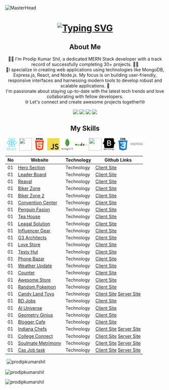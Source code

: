 ![MasterHead](https://i.ibb.co/d4V11D2/Git-Banner.png)

<h1 align="center">
<a href="https://git.io/typing-svg"><img src="https://readme-typing-svg.herokuapp.com?font=Lato&pause=1000&color=4D6973&random=false&width=435&lines=This+is+Prodip+Kumar+Shil;+MERN+stack+developer;Nice+to+meet+you+%F0%9F%91%8B&center=true&size=30" alt="Typing SVG" /></a>
</h1>

<h2 align="center">About Me</h2>
<p align="center">👨‍💻 I'm Prodip Kumar Shil, a dedicated MERN Stack developer with a track record of successfully completing 30+ projects. 👨‍💻 
<br /> 🚀I specialize in creating web applications using technologies like MongoDB, Express.js, React, and Node.js. My focus is on building user-friendly, responsive interfaces and harnessing modern tools to develop robust and scalable applications. 🚀 
<br /> I'm passionate about staying up-to-date with the latest tech trends and love collaborating with fellow developers. 
<br />🌐 Let's connect and create awesome projects together!🌐 </p>
<p align="center">
  <a href="https://www.linkedin.com/in/prodip-kumar-shil-1a210a291/"><img src="https://img.shields.io/badge/linkedin-%230077B5.svg?&style=for-the-badge&logo=linkedin&logoColor=white" height=23></a>
  <a href="mailto:prodipkrishna01@gmail.com"><img src="https://img.shields.io/badge/Gmail-D14836?style=for-the-badge&logo=gmail&logoColor=white" height=23></a>
  <a href="https://www.facebook.com/prodip.kumar.7965/"><img src="https://img.shields.io/badge/Facebook-1877F2?style=for-the-badge&logo=facebook&logoColor=white" height=23></a>
  <a href="https://drive.google.com/file/d/1Y2ByfCekUS7hph3_wLiFfX9Ao93e3uiL/view?usp=share_link"><img src="https://img.shields.io/badge/Resume-ffae75?style=for-the-badge" height=23/></a>


<h2 align="center">My Skills</h2>
<p>
  <img src="https://raw.githubusercontent.com/devicons/devicon/master/icons/react/react-original-wordmark.svg" width="40" height="40"/>
  <img src="https://www.vectorlogo.zone/logos/tailwindcss/tailwindcss-icon.svg" width="40" height="40"/>
  <img src="https://raw.githubusercontent.com/devicons/devicon/master/icons/html5/html5-original-wordmark.svg" width="40" height="40"/>
  <img src="https://raw.githubusercontent.com/devicons/devicon/master/icons/javascript/javascript-original.svg" width="40" height="40"/>
  <img src="https://raw.githubusercontent.com/devicons/devicon/master/icons/mongodb/mongodb-original-wordmark.svg" width="40" height="40"/>
  <img src="https://raw.githubusercontent.com/devicons/devicon/master/icons/nodejs/nodejs-original-wordmark.svg" width="40" height="40"/>
  <img src="https://www.vectorlogo.zone/logos/firebase/firebase-icon.svg" width="40" height="40"/>
  <img src="https://raw.githubusercontent.com/devicons/devicon/master/icons/bootstrap/bootstrap-plain-wordmark.svg" width="40" height="40"/>
  <img src="https://raw.githubusercontent.com/devicons/devicon/master/icons/css3/css3-original-wordmark.svg" width="40" height="40"/>
  <img src="https://raw.githubusercontent.com/devicons/devicon/master/icons/express/express-original-wordmark.svg" width="40" height="40"/>
</p>

| No | Website | Technology | Github Links |
|----|---------|------------|--------------|
| 01  | <a href="https://prodipkumarshil.github.io/ph-practice-hero-section/">Hero Section</a> | Technology | <a href="https://github.com/ProdipKumarShil/ph-practice-hero-section">Client Site</a> |
| 01  | <a href="https://prodipkumarshil.github.io/ph-project-leader-board/">Leader Board</a> | Technology | <a href="https://github.com/ProdipKumarShil/ph-project-leader-board">Client Site</a> |
| 01  | <a href="https://prodipkumarshil.github.io/ph-project-landing-page/">Reaval</a> | Technology | <a href="https://github.com/ProdipKumarShil/ph-project-landing-page">Client Site</a> |
| 01  | <a href="https://prodipkumarshil.github.io/ph-project-biker-zone-resources/">Biker Zone</a> | Technology | <a href="https://github.com/ProdipKumarShil/ph-project-biker-zone-resources">Client Site</a> |
| 01  | <a href="https://prodipkumarshil.github.io/ph-project-biker-zone-2/">Biker Zone 2</a> | Technology | <a href="https://github.com/ProdipKumarShil/ph-project-biker-zone-2">Client Site</a> |
| 01  | <a href="https://prodipkumarshil.github.io/ph-project-convention-center/">Convention Center</a> | Technology | <a href="https://github.com/ProdipKumarShil/ph-project-convention-center">Client Site</a> |
| 01  | <a href="https://prodipkumarshil.github.io/ph-project-penguin-fashion-tailwind/">Penguin Fasion</a> | Technology | <a href="https://github.com/ProdipKumarShil/ph-project-penguin-fashion-tailwind">Client Site</a> |
| 01  | <a href="https://prodipkumarshil.github.io/ph-project-tea-house-taliwind/">Tea House</a> | Technology | <a href="https://github.com/ProdipKumarShil/ph-project-tea-house-taliwind">Client Site</a> |
| 01  | <a href="https://prodipkumarshil.github.io/ph-assignment-03/">Leagal Solution</a> | Technology | <a href="https://github.com/ProdipKumarShil/ph-assignment-03">Client Site</a> |
| 01  | <a href="https://prodipkumarshil.github.io/ph-practice-influencer-gear/">Influencer Gear</a> | Technology | <a href="https://github.com/ProdipKumarShil/ph-practice-influencer-gear">Client Site</a> |
| 01  | <a href="https://prodipkumarshil.github.io/ph-assignment-02/">G3 Architects</a> | Technology | <a href="https://github.com/ProdipKumarShil/ph-assignment-02">Client Site</a> |
| 01  | <a href="https://prodipkumarshil.github.io/ph-project-love-store/">Love Store</a> | Technology | <a href="https://github.com/ProdipKumarShil/ph-project-love-store">Client Site</a> |
| 01  | <a href="https://prodipkumarshil.github.io/ph-projects-testyHut/">Testy Hut</a> | Technology | <a href="https://github.com/ProdipKumarShil/ph-projects-testyHut">Client Site</a> |
| 01  | <a href="https://prodipkumarshil.github.io/ph-hero-phone-shop/">Phone Bazar</a> | Technology | <a href="https://github.com/ProdipKumarShil/ph-hero-phone-shop">Client Site</a> |
| 01  | <a href="https://prodipkumarshil.github.io/ph-project-weather-app/">Weather Update</a> | Technology | <a href="https://github.com/ProdipKumarShil/ph-project-weather-app">Client Site</a> |
| 01  | <a href="https://prodipkumarshil.github.io/ph-counter/">Counter</a> | Technology | <a href="https://github.com/ProdipKumarShil/ph-counter/settings/pages">Client Site</a> |
| 01  | <a href="https://prodipkumarshil.github.io/my-awesome-store/">Awesome Store</a> | Technology | <a href="https://github.com/ProdipKumarShil/my-awesome-store">Client Site</a> |
| 01  | <a href="https://prodipkumarshil.github.io/randomPokemon/">Random Pokemon</a> | Technology | <a href="https://github.com/ProdipKumarShil/randomPokemon">Client Site</a> |
| 01  | <a href="https://candy-land-toys.web.app/">Candy Land Toys</a> | Technology | <a href="https://github.com/ProdipKumarShil/ph-assignment-11-client">Client Site</a> <a href="https://github.com/ProdipKumarShil/ph-assignment-11-server">Server Site</a> |
| 01  | <a href="https://magenta-axolotl-7d4a16.netlify.app/">BD Jobs</a> | Technology | <a href="https://github.com/ProdipKumarShil/ph-assignment-09">Client Site</a> |
| 01  | <a href="http://placid-swim.surge.sh/">AI Universe</a> | Technology | <a href="https://github.com/programming-hero-web-course2/b7a6-ai-universe-assignment-ProdipKumarShil">Client Site</a> |
| 01  | <a href="http://chubby-trousers.surge.sh/">Geometry Ginius</a> | Technology | <a href="https://github.com/ProdipKumarShil/ph-assignment-05">Client Site</a> |
| 01  | <a href="http://rabid-loss.surge.sh/">Blogger Cafe</a> | Technology | <a href="https://github.com/ProdipKumarShil/ph-assignment-080">Client Site</a> |
| 01  | <a href="https://ph-assignment-10-75696.web.app/">Indiana Chefs</a> | Technology | <a href="https://github.com/ProdipKumarShil/ph-assignment-10-client">Client Site</a> <a href="https://github.com/ProdipKumarShil/ph-assignment-10-server">Server Site</a> |
| 01  | <a href="https://college-connect-63ea8.web.app/">College Connect </a> | Technology | <a href="https://github.com/ProdipKumarShil/CollageConnect">Client Site</a> <a href="https://github.com/ProdipKumarShil/CollegeConnect-server">Server Site</a> |
| 01  | <a href="https://soulmate-matrimony.netlify.app/">Soulmate Metrimony</a> | Technology | <a href="https://github.com/ProdipKumarShil/Harmony-Matrimony_CLIENT">Client Site</a> <a href="https://github.com/ProdipKumarShil/Harmony-Matrimony_SERVER">Server Site</a> |
| 01  | <a href="https://celadon-nasturtium-30c0e3.netlify.app/">Cas Job task</a> | Technology | <a href="https://github.com/ProdipKumarShil/Find-Partner-CAS">Client Site</a> <a href="https://github.com/ProdipKumarShil/Find-Partner-CAS-Server">Server Site</a> |




<p>&nbsp;<img align="center" src="https://github-readme-stats.vercel.app/api?username=prodipkumarshil&show_icons=true&locale=en" alt="prodipkumarshil" /></p>

<p style="float:rignt;"><img align="center" src="https://github-readme-streak-stats.herokuapp.com/?user=prodipkumarshil&" alt="prodipkumarshil" /></p>

<p><img align="left" src="https://github-readme-stats.vercel.app/api/top-langs?username=prodipkumarshil&show_icons=true&locale=en&layout=compact" alt="prodipkumarshil" /></p>
